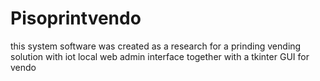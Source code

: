 # Pisoprintvendo
this system software was created as a research for a prinding vending solution with iot local web admin interface together with a tkinter GUI for vendo 
